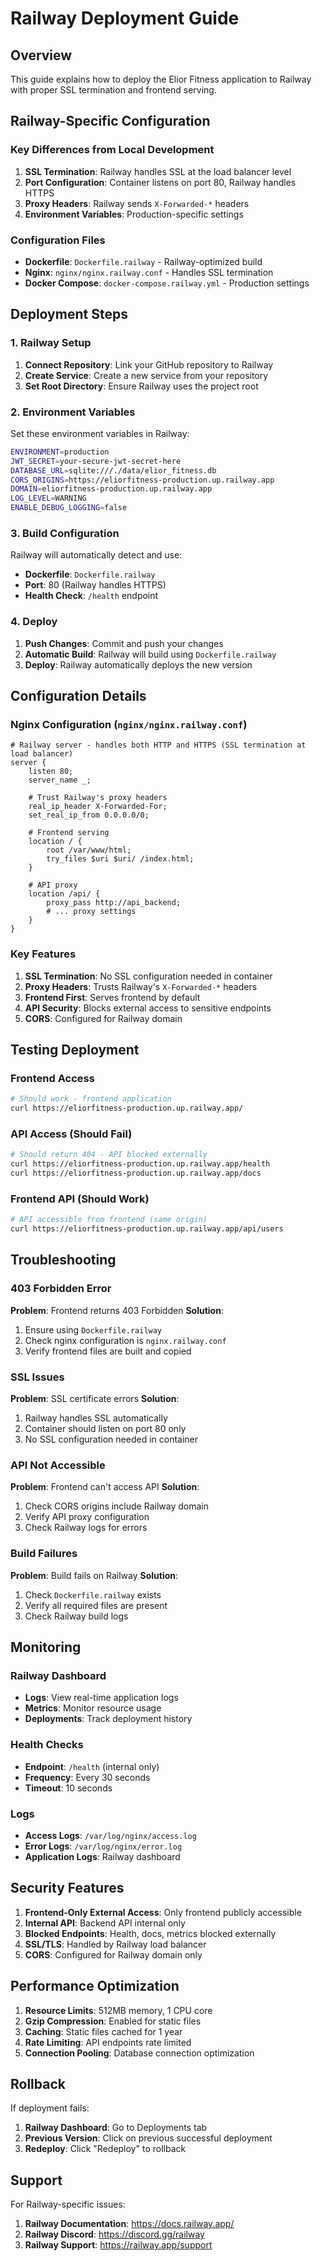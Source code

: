 # Railway Deployment Guide

## Overview

This guide explains how to deploy the Elior Fitness application to Railway with proper SSL termination and frontend serving.

## Railway-Specific Configuration

### Key Differences from Local Development

1. **SSL Termination**: Railway handles SSL at the load balancer level
2. **Port Configuration**: Container listens on port 80, Railway handles HTTPS
3. **Proxy Headers**: Railway sends `X-Forwarded-*` headers
4. **Environment Variables**: Production-specific settings

### Configuration Files

- **Dockerfile**: `Dockerfile.railway` - Railway-optimized build
- **Nginx**: `nginx/nginx.railway.conf` - Handles SSL termination
- **Docker Compose**: `docker-compose.railway.yml` - Production settings

## Deployment Steps

### 1. Railway Setup

1. **Connect Repository**: Link your GitHub repository to Railway
2. **Create Service**: Create a new service from your repository
3. **Set Root Directory**: Ensure Railway uses the project root

### 2. Environment Variables

Set these environment variables in Railway:

```bash
ENVIRONMENT=production
JWT_SECRET=your-secure-jwt-secret-here
DATABASE_URL=sqlite:///./data/elior_fitness.db
CORS_ORIGINS=https://eliorfitness-production.up.railway.app
DOMAIN=eliorfitness-production.up.railway.app
LOG_LEVEL=WARNING
ENABLE_DEBUG_LOGGING=false
```

### 3. Build Configuration

Railway will automatically detect and use:
- **Dockerfile**: `Dockerfile.railway`
- **Port**: 80 (Railway handles HTTPS)
- **Health Check**: `/health` endpoint

### 4. Deploy

1. **Push Changes**: Commit and push your changes
2. **Automatic Build**: Railway will build using `Dockerfile.railway`
3. **Deploy**: Railway automatically deploys the new version

## Configuration Details

### Nginx Configuration (`nginx/nginx.railway.conf`)

```nginx
# Railway server - handles both HTTP and HTTPS (SSL termination at load balancer)
server {
    listen 80;
    server_name _;

    # Trust Railway's proxy headers
    real_ip_header X-Forwarded-For;
    set_real_ip_from 0.0.0.0/0;

    # Frontend serving
    location / {
        root /var/www/html;
        try_files $uri $uri/ /index.html;
    }

    # API proxy
    location /api/ {
        proxy_pass http://api_backend;
        # ... proxy settings
    }
}
```

### Key Features

1. **SSL Termination**: No SSL configuration needed in container
2. **Proxy Headers**: Trusts Railway's `X-Forwarded-*` headers
3. **Frontend First**: Serves frontend by default
4. **API Security**: Blocks external access to sensitive endpoints
5. **CORS**: Configured for Railway domain

## Testing Deployment

### Frontend Access
```bash
# Should work - frontend application
curl https://eliorfitness-production.up.railway.app/
```

### API Access (Should Fail)
```bash
# Should return 404 - API blocked externally
curl https://eliorfitness-production.up.railway.app/health
curl https://eliorfitness-production.up.railway.app/docs
```

### Frontend API (Should Work)
```bash
# API accessible from frontend (same origin)
curl https://eliorfitness-production.up.railway.app/api/users
```

## Troubleshooting

### 403 Forbidden Error

**Problem**: Frontend returns 403 Forbidden
**Solution**: 
1. Ensure using `Dockerfile.railway`
2. Check nginx configuration is `nginx.railway.conf`
3. Verify frontend files are built and copied

### SSL Issues

**Problem**: SSL certificate errors
**Solution**: 
1. Railway handles SSL automatically
2. Container should listen on port 80 only
3. No SSL configuration needed in container

### API Not Accessible

**Problem**: Frontend can't access API
**Solution**:
1. Check CORS origins include Railway domain
2. Verify API proxy configuration
3. Check Railway logs for errors

### Build Failures

**Problem**: Build fails on Railway
**Solution**:
1. Check `Dockerfile.railway` exists
2. Verify all required files are present
3. Check Railway build logs

## Monitoring

### Railway Dashboard
- **Logs**: View real-time application logs
- **Metrics**: Monitor resource usage
- **Deployments**: Track deployment history

### Health Checks
- **Endpoint**: `/health` (internal only)
- **Frequency**: Every 30 seconds
- **Timeout**: 10 seconds

### Logs
- **Access Logs**: `/var/log/nginx/access.log`
- **Error Logs**: `/var/log/nginx/error.log`
- **Application Logs**: Railway dashboard

## Security Features

1. **Frontend-Only External Access**: Only frontend publicly accessible
2. **Internal API**: Backend API internal only
3. **Blocked Endpoints**: Health, docs, metrics blocked externally
4. **SSL/TLS**: Handled by Railway load balancer
5. **CORS**: Configured for Railway domain only

## Performance Optimization

1. **Resource Limits**: 512MB memory, 1 CPU core
2. **Gzip Compression**: Enabled for static files
3. **Caching**: Static files cached for 1 year
4. **Rate Limiting**: API endpoints rate limited
5. **Connection Pooling**: Database connection optimization

## Rollback

If deployment fails:
1. **Railway Dashboard**: Go to Deployments tab
2. **Previous Version**: Click on previous successful deployment
3. **Redeploy**: Click "Redeploy" to rollback

## Support

For Railway-specific issues:
1. **Railway Documentation**: https://docs.railway.app/
2. **Railway Discord**: https://discord.gg/railway
3. **Railway Support**: https://railway.app/support 